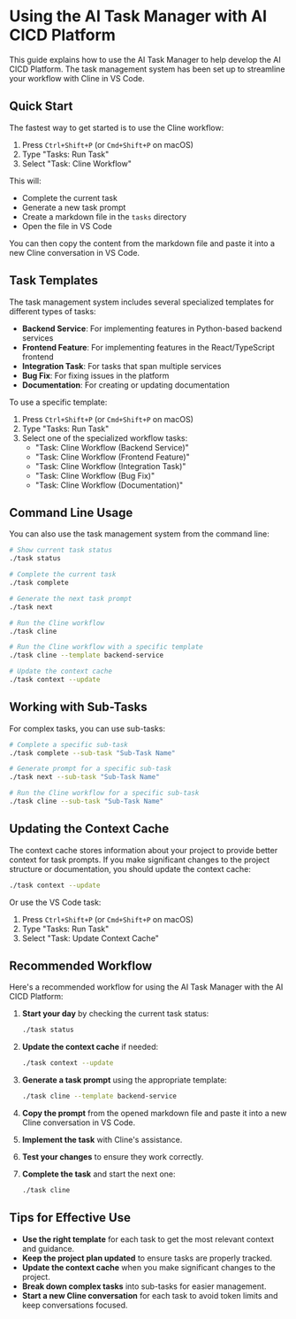 # Using the AI Task Manager with AI CICD Platform

This guide explains how to use the AI Task Manager to help develop the AI CICD Platform. The task management system has been set up to streamline your workflow with Cline in VS Code.

## Quick Start

The fastest way to get started is to use the Cline workflow:

1. Press `Ctrl+Shift+P` (or `Cmd+Shift+P` on macOS)
2. Type "Tasks: Run Task"
3. Select "Task: Cline Workflow"

This will:
- Complete the current task
- Generate a new task prompt
- Create a markdown file in the `tasks` directory
- Open the file in VS Code

You can then copy the content from the markdown file and paste it into a new Cline conversation in VS Code.

## Task Templates

The task management system includes several specialized templates for different types of tasks:

- **Backend Service**: For implementing features in Python-based backend services
- **Frontend Feature**: For implementing features in the React/TypeScript frontend
- **Integration Task**: For tasks that span multiple services
- **Bug Fix**: For fixing issues in the platform
- **Documentation**: For creating or updating documentation

To use a specific template:

1. Press `Ctrl+Shift+P` (or `Cmd+Shift+P` on macOS)
2. Type "Tasks: Run Task"
3. Select one of the specialized workflow tasks:
   - "Task: Cline Workflow (Backend Service)"
   - "Task: Cline Workflow (Frontend Feature)"
   - "Task: Cline Workflow (Integration Task)"
   - "Task: Cline Workflow (Bug Fix)"
   - "Task: Cline Workflow (Documentation)"

## Command Line Usage

You can also use the task management system from the command line:

```bash
# Show current task status
./task status

# Complete the current task
./task complete

# Generate the next task prompt
./task next

# Run the Cline workflow
./task cline

# Run the Cline workflow with a specific template
./task cline --template backend-service

# Update the context cache
./task context --update
```

## Working with Sub-Tasks

For complex tasks, you can use sub-tasks:

```bash
# Complete a specific sub-task
./task complete --sub-task "Sub-Task Name"

# Generate prompt for a specific sub-task
./task next --sub-task "Sub-Task Name"

# Run the Cline workflow for a specific sub-task
./task cline --sub-task "Sub-Task Name"
```

## Updating the Context Cache

The context cache stores information about your project to provide better context for task prompts. If you make significant changes to the project structure or documentation, you should update the context cache:

```bash
./task context --update
```

Or use the VS Code task:

1. Press `Ctrl+Shift+P` (or `Cmd+Shift+P` on macOS)
2. Type "Tasks: Run Task"
3. Select "Task: Update Context Cache"

## Recommended Workflow

Here's a recommended workflow for using the AI Task Manager with the AI CICD Platform:

1. **Start your day** by checking the current task status:
   ```bash
   ./task status
   ```

2. **Update the context cache** if needed:
   ```bash
   ./task context --update
   ```

3. **Generate a task prompt** using the appropriate template:
   ```bash
   ./task cline --template backend-service
   ```

4. **Copy the prompt** from the opened markdown file and paste it into a new Cline conversation in VS Code.

5. **Implement the task** with Cline's assistance.

6. **Test your changes** to ensure they work correctly.

7. **Complete the task** and start the next one:
   ```bash
   ./task cline
   ```

## Tips for Effective Use

- **Use the right template** for each task to get the most relevant context and guidance.
- **Keep the project plan updated** to ensure tasks are properly tracked.
- **Update the context cache** when you make significant changes to the project.
- **Break down complex tasks** into sub-tasks for easier management.
- **Start a new Cline conversation** for each task to avoid token limits and keep conversations focused.
